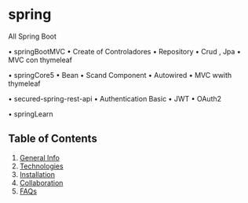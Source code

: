 # spring
All Spring Boot


•	springBootMVC
	•	Create of Controladores
	•	Repository
	•	Crud , Jpa
	•	MVC con thymeleaf

•	springCore5
	•	Bean
	•	Scand Component
	•	Autowired
	•	MVC wwith thymeleaf

•	secured-spring-rest-api
	•	Authentication Basic
	•	JWT
	•	OAuth2
	

•	springLearn


## Table of Contents
1. [General Info](#general-info)
2. [Technologies](#technologies)
3. [Installation](#installation)
4. [Collaboration](#collaboration)
5. [FAQs](#faqs)